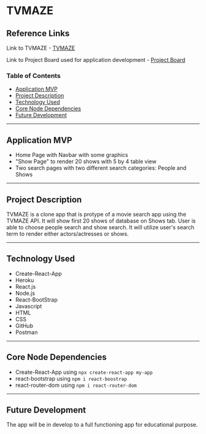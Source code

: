 # TVMAZE

## Reference Links

Link to TVMAZE - [TVMAZE](https://clone-tvmaze.herokuapp.com/)

Link to Project Board used for application development - [Project Board](https://github.com/chong0810/tvmaze/projects)

### Table of Contents

- [Application MVP](#application-mvp)
- [Project Description](#project-description)
- [Technology Used](#technology-used)
- [Core Node Dependencies](#core-node-depencencies)
- [Future Development](#future-development)

---

## Application MVP

- Home Page with Navbar with some graphics
- "Show Page" to render 20 shows with 5 by 4 table view
- Two search pages with two different search categories: People and Shows

---


## Project Description

TVMAZE is a clone app that is protype of a movie search app using the TVMAZE API. It will show first 20 shows of database on Shows tab. User is able to choose people search and show search. It will utilize user's search term to render either actors/actresses or shows. 

---

## Technology Used

- Create-React-App
- Heroku
- React.js
- Node.js  
- React-BootStrap
- Javascript
- HTML
- CSS
- GitHub
- Postman

---

## Core Node Dependencies

- Create-React-App using `npx create-react-app my-app`
- react-bootstrap using `npm i react-boostrap`
- react-router-dom using `npm i react-router-dom`

---

## Future Development

The app will be in develop to a full functioning app for educational purpose.
